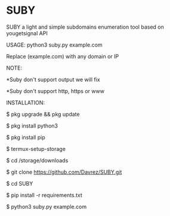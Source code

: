 # SUBY
SUBY a light and simple subdomains enumeration tool based on yougetsignal API


USAGE: python3 suby.py example.com

Replace (example.com) with any domain or IP


NOTE:

*Suby don't support output we will fix

*Suby don't support http, https or www

INSTALLATION:

$ pkg upgrade && pkg update

$ pkg install python3

$ pkg install pip

$ termux-setup-storage 

$ cd /storage/downloads

$ git clone https://github.com/Davrez/SUBY.git 

$ cd SUBY

$ pip install -r requirements.txt 

$ python3 suby.py example.com



